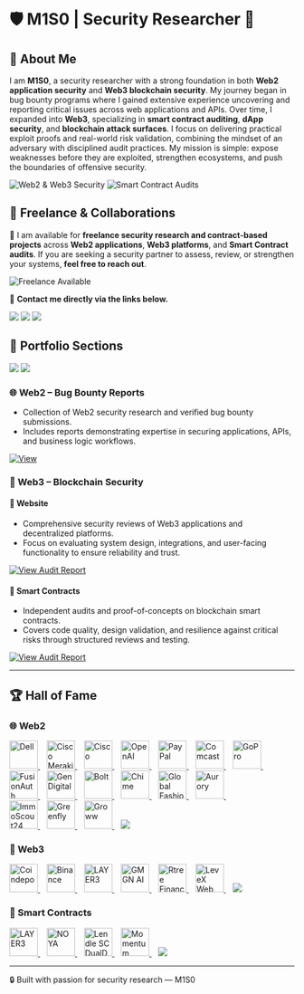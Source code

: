 
# 🛡️ M1S0 | Security Researcher 👾  

## 👤 About Me  
I am **M1S0**, a security researcher with a strong foundation in both **Web2 application security** and **Web3 blockchain security**. My journey began in bug bounty programs where I gained extensive experience uncovering and reporting critical issues across web applications and APIs. Over time, I expanded into **Web3**, specializing in **smart contract auditing**, **dApp security**, and **blockchain attack surfaces**. I focus on delivering practical exploit proofs and real-world risk validation, combining the mindset of an adversary with disciplined audit practices. My mission is simple: expose weaknesses before they are exploited, strengthen ecosystems, and push the boundaries of offensive security.  

![Web2 & Web3 Security](https://img.shields.io/badge/Focus-Web2%20%26%20Web3-blueviolet?style=flat-square)
![Smart Contract Audits](https://img.shields.io/badge/Smart%20Contract-Audits-orange?style=flat-square)



## 💼 Freelance & Collaborations  
🚀 I am available for **freelance security research and contract-based projects** across **Web2 applications**, **Web3 platforms**, and **Smart Contract audits**. If you are seeking a security partner to assess, review, or strengthen your systems, **feel free to reach out**. 

![Freelance Available](https://img.shields.io/badge/Freelance-Available-brightgreen?style=flat-square)


 

📧 **Contact me directly via the links below.**
<p>
  <a href="https://x.com/UnknownMnz"><img src="https://img.shields.io/badge/Twitter-@UnknownMnz-1DA1F2?style=flat-square&logo=x" /></a>
  <a href="https://www.linkedin.com/in/m1s0/"><img src="https://img.shields.io/badge/LinkedIn-M1S0-0A66C2?style=flat-square&logo=linkedin&logoColor=white" /></a>
  <a href="https://t.me/M1S0_MS"><img src="https://img.shields.io/badge/Telegram-@M1S0_MS-2CA5E0?style=flat-square&logo=telegram&logoColor=white" /></a>
</p>


## 📂 Portfolio Sections  
<p>
<a href="https://bugcrowd.com/h/M1S0"><img src="https://img.shields.io/badge/Bugcrowd-Profile-FF5500?style=flat-square&logo=bugcrowd&logoColor=white" /></a>
  <a href="https://hackenproof.com/hackers/M1S0">
    <img src="https://img.shields.io/badge/HackenProof-Profile-0f172a?style=flat-square&logo=hackenproof&logoColor=white" />
  </a>
</p>



### 🌐 Web2 – Bug Bounty Reports
- Collection of Web2 security research and verified bug bounty submissions.
- Includes reports demonstrating expertise in securing applications, APIs, and business logic workflows.

[![View](https://img.shields.io/badge/View_Audit_Report-0078D4?style=flat&logo=readthedocs&logoColor=white)](https://github.com/M1S0-0/Web2/)



### 🔗 Web3 – Blockchain Security  

#### 📌 Website  
- Comprehensive security reviews of Web3 applications and decentralized platforms.
- Focus on evaluating system design, integrations, and user-facing functionality to ensure reliability and trust.
  
[![View Audit Report](https://img.shields.io/badge/View_Audit_Report-0078D4?style=flat&logo=readthedocs&logoColor=white)](https://github.com/M1S0-0/Web3)


#### 📌 Smart Contracts  
- Independent audits and proof-of-concepts on blockchain smart contracts.
- Covers code quality, design validation, and resilience against critical risks through structured reviews and testing.
  
[![View Audit Report](https://img.shields.io/badge/View_Audit_Report-0078D4?style=flat&logo=readthedocs&logoColor=white)](https://github.com/M1S0-0/Smart_Contract_Audits?tab=readme-ov-file#-public-contest-audits)


---
## 🏆 Hall of Fame

### 🌐 Web2
<p align="left">
  <a href="https://www.dell.com/" title="Dell">
    <img src="https://logos.bugcrowdusercontent.com/logos/c63e/8e43/7338d03a/f1e1e5bbb52c73c333a29b25feba8aae_1024px-Dell_Logo.svg.png" alt="Dell" height="50" />
  </a>&nbsp;&nbsp;
   <a href="https://meraki.cisco.com/" title="Cisco Meraki">
    <img src="https://logos.bugcrowdusercontent.com/logos/28f4/22c0/c172b7f6/83c52a802161900a5899365746e1dd14_logo.png" alt="Cisco Meraki" height="50" />
  </a>&nbsp;&nbsp;
  <a href="https://www.cisco.com/" title="Cisco">
    <img src="https://logos.bugcrowdusercontent.com/logos/8d8f/5377/13d3917b/477d9c47c80f82293eef3a46f0593630_cisco.jpeg" alt="Cisco" height="50" />
  </a>&nbsp;&nbsp;
  <a href="https://openai.com/" title="OpenAI">
    <img src="https://imgs.search.brave.com/C_tRam33duZGjvEbDFtLroyxW8AU0I5S7So-5cyCeD0/rs:fit:500:0:1:0/g:ce/aHR0cHM6Ly9pbWFn/ZXMuc2Vla2xvZ28u/Y29tL2xvZ28tcG5n/LzQ2LzEvb3BlbmFp/LWxvZ28tcG5nX3Nl/ZWtsb2dvLTQ2NTIx/OC5wbmc" alt="OpenAI" height="50" />
  </a>&nbsp;&nbsp;
  <a href="https://www.paypal.com/" title="PayPal">
    <img src="https://imgs.search.brave.com/CJMs-KdBfmbFw7icG21vmM2VydTIlBqdJGA85FJRbkM/rs:fit:500:0:1:0/g:ce/aHR0cHM6Ly90aHVt/YnMuZHJlYW1zdGlt/ZS5jb20vYi9wYXlw/YWwtbG9nby1wcmlu/dGVkLXBhcGVyLWNo/aXNpbmF1LW1vbGRv/dmEtc2VwdGVtYmVy/LWludGVybmV0LWJh/c2VkLWRpZ2l0YWwt/bW9uZXktdHJhbnNm/ZXItc2VydmljZS0x/MjgzNzM0ODcuanBn" alt="PayPal" height="50" />
  </a>&nbsp;&nbsp;
  <a href="https://corporate.comcast.com/" title="Comcast">
    <img src="https://logos.bugcrowdusercontent.com/logos/605d/97ab/be55d53b/3b8b67094243191dc0132258430846b4_comcast.jpeg" alt="Comcast" height="50" />
  </a>&nbsp;&nbsp;
   <a href="https://gopro.com/en/us/" title="GoPro">
    <img src="https://imgs.search.brave.com/OHkr2iklaWOlzZopZSMrbwjjbA7a_ZknVqOrWuL_i-c/rs:fit:500:0:1:0/g:ce/aHR0cHM6Ly9pbWFn/ZXMuc2Vla2xvZ28u/Y29tL2xvZ28tcG5n/LzE4LzEvZ29wcm8t/bG9nby1wbmdfc2Vl/a2xvZ28tMTgzNjEw/LnBuZw" alt="GoPro" height="50" />
  </a>&nbsp;&nbsp;
  <a href="https://fusionauth.io/" title="FusionAuth">
    <img src="https://logos.bugcrowdusercontent.com/logos/430b/03e7/50fb5ac6/e8183ba5646ba042785f6c80935df247_fusionauth_logo.jpeg" alt="FusionAuth" height="50" />
  </a>&nbsp;&nbsp;
  <a href="https://www.gendigital.com/" title="Gen Digital">
    <img src="https://logos.bugcrowdusercontent.com/logos/fb78/5acf/6dfe076a/f07c667fbae2cb9f6e147309206096f8_1667840511785.jpeg" alt="Gen Digital" height="50" />
  </a>&nbsp;&nbsp;
    <a href="https://bolt.eu" title="Bolt">
    <img src="https://logos.bugcrowdusercontent.com/logos/85ef/fd9f/64b4d4aa/2f3c9daceaf3e373888382aec1151148_bolt.jpeg" alt="Bolt" height="50" />
  </a>&nbsp;&nbsp;
   <a href="https://www.chime.com/" title="Chime">
    <img src="https://logos.bugcrowdusercontent.com/logos/ab3b/361c/bd9cc487/9224892564269a0295542710ce8f7362_images.png" alt="Chime" height="50" />
  </a>&nbsp;&nbsp;
      <a href="https://global-fashion-group.com/" title="Global Fashion Group">
    <img src="https://logos.bugcrowdusercontent.com/logos/ab82/f209/e10cbcfd/22e0d74fa03ce78bbb1e3a8498a2be34_Screenshot_2020-07-16_at_17.24.58.png" alt="Global Fashion Group" height="50" />
  </a>&nbsp;&nbsp;
  <a href="https://app.aurory.io/" title="Aurory">
    <img src="https://logos.bugcrowdusercontent.com/logos/5ce2/c653/f20cfea9/6aba22da0a3dad9d3edf68c6a99b2dcb_Aurory_Twitter.jpg" alt="Aurory" height="50" />
  </a>&nbsp;&nbsp;<br>
 <a href="https://www.immoscout24.ch/" title="ImmoScout24">
    <img src="https://logos.bugcrowdusercontent.com/logos/00a8/bf3f/410e5066/709e46cb8db3ae49d21f94f8d541ff32_8565b07b8c343e83379cb46ea7d34f68_201007_homegate_logo_x.png" alt="ImmoScout24" height="50" />
  </a>&nbsp;&nbsp;
   <a href="https://www.greenfly.com/" title="Greenfly">
    <img src="https://profile-photos.hackerone-user-content.com/variants/1ptsay5b0ewzwnwczftdf9ec1kx1/05446da41f007749e01056d6fab408795961973bda37e2324207b60c717d9f0d" alt="Greenfly" height="50" />
  </a>&nbsp;&nbsp;
    <a href="https://groww.in/" title="Groww">
    <img src="https://imgs.search.brave.com/iUharc-CnvLz83P05Ngzj1dki5D78CaxtyFPNInOzFI/rs:fit:500:0:1:0/g:ce/aHR0cHM6Ly9pbWFn/ZXMuc2Vla2xvZ28u/Y29tL2xvZ28tcG5n/LzUwLzEvZ3Jvd3ct/bG9nby1wbmdfc2Vl/a2xvZ28tNTA3MTE4/LnBuZw" alt="Groww" height="50" />
  </a>&nbsp;&nbsp;
<a href="https://github.com/M1S0-0/Web2/">
  <img src="https://img.shields.io/badge/View%20All-→-blue?style=flat-square" />
</a>

</p>



### 🔗 Web3
<p align="left">
   <a href="https://coindepo.com/" title="Coindepo">
    <img src="https://imgs.search.brave.com/Sc7TzOEYo5He3YUl678ZyiARkCEqnizSYE6fp8dSw8w/rs:fit:500:0:1:0/g:ce/aHR0cHM6Ly9kZXYt/c3RhdGljLmNvaW5k/ZXBvLmlvL2ltYWdl/cy9sb2dvLWJsdWUu/c3Zn" alt="Coindepo" height="50" />
  </a>&nbsp;&nbsp;
  <a href="https://www.binance.com/" title="Binance">
    <img src="https://imgs.search.brave.com/DI6Ius803SgOVkT3ZR7z6N15t_MxPt3bvsSefw63chM/rs:fit:500:0:1:0/g:ce/aHR0cHM6Ly9pbWFn/ZXMuc2Vla2xvZ28u/Y29tL2xvZ28tcG5n/LzYxLzIvYmluYW5j/ZS12ZXJ0aWNhbC1s/b2dvLXBuZ19zZWVr/bG9nby02MTk4MTQu/cG5n" alt="Binance" height="50" />
  </a>&nbsp;&nbsp;
    <a href="https://layer3.xyz/" title="LAYER3">
    <img src="https://dashboard.hackenproof.com/uploads/bounty_program/logo/66a3a6fab77695000a81f2cb/logo.png?timestamp=1754581665" alt="LAYER3" height="50" />
  </a>&nbsp;&nbsp;
  <a href="https://gmgn.ai/" title="GMGN AI">
    <img src="https://dashboard.hackenproof.com/uploads/bounty_program/logo/67d2eb1e40041c000aa5014a/logo.png" alt="GMGN AI" height="50" />
  </a>&nbsp;&nbsp;
    <a href="https://www.rtreefinance.com/" title="Rtree Finance">
    <img src="https://dashboard.hackenproof.com/uploads/company/avatar/6891a6c340041c6a8d942a54/avatar.png" alt="Rtree Finance" height="50" />
   </a>&nbsp;&nbsp;
    <a href="https://levex.com" title="LeveX Web & Mobile">
  <img src="https://dashboard.hackenproof.com/uploads/bounty_program/logo/679d449540041c00017fc166/logo.png"  alt="LeveX Web" height="50" />
</a>
   </a>&nbsp;&nbsp;
    <a href="https://github.com/M1S0-0/Web3">
  <img src="https://img.shields.io/badge/View%20All-→-blue?style=flat-square" />
</a>
</p>





### 📜 Smart Contracts
<p align="left">
  <a href="https://layer3.xyz/" title="LAYER3">
    <img src="https://dashboard.hackenproof.com/uploads/bounty_program/logo/66a3a6fab77695000a81f2cb/logo.png?timestamp=1754581665" alt="LAYER3" height="50" />
  </a>&nbsp;&nbsp;
  <a href="https://noya.ai/" title="NOYA">
    <img src="https://dashboard.hackenproof.com/uploads/bounty_program/logo/680b5a0240041c22836c43d3/logo.png?timestamp=1755521341" alt="NOYA" height="50" />
  </a>&nbsp;&nbsp;
   <a href="https://hackenproof.com/audit-programs/lendle-sc-dualdefense-audit" title="Lendle SC DualDefense Audit">
    <img src="https://dashboard.hackenproof.com/uploads/bounty_program/logo/68a86a7840041c016cb9ef18/logo.png" alt="Lendle SC DualDefense Audit" height="50" />
  </a>&nbsp;&nbsp;
   <a href="https://dashboard.hackenproof.com/user/programs/momentum-smart-contracts" title="Momentum Smart Contracts">
    <img src="https://dashboard.hackenproof.com/uploads/bounty_program/logo/68ccde1f40041c2c8ed02ef7/logo.png" alt="Momentum Smart Contracts" height="50" />
  </a>&nbsp;&nbsp;
 
 <a href="https://github.com/M1S0-0/Smart_Contract_Audits">
  <img src="https://img.shields.io/badge/View%20All-→-blue?style=flat-square" />
</a>
</p>



---
🔒 Built with passion for security research — M1S0



